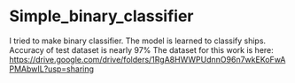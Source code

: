 # Simple_binary_classifier
I tried to make binary classifier. The model is learned to classify ships.
Accuracy of test dataset is nearly 97%
The dataset for this work is here:
https://drive.google.com/drive/folders/1RgA8HWWPUdnnO96n7wkEKoFwAPMAbwIL?usp=sharing

